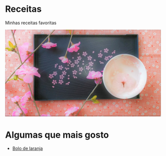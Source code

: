 # Receitas
Minhas receitas favoritas

![mozão](sakura.jpg)

# Algumas que mais gosto
 - [Bolo de laranja](bolo-de-laranja.md)
 
